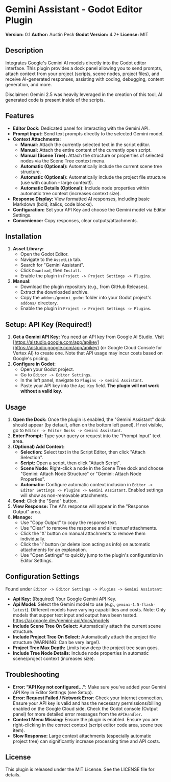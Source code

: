 # Gemini Assistant - Godot Editor Plugin

**Version:** 0.1 
**Author:** Austin Peck
**Godot Version:** 4.2+
**License:** MIT

## Description

Integrates Google's Gemini AI models directly into the Godot editor interface. This plugin provides a dock panel allowing you to send prompts, attach context from your project (scripts, scene nodes, project files), and receive AI-generated responses, assisting with coding, debugging, content generation, and more.

Disclaimer: Gemini 2.5 was heavily leveraged in the creation of this tool, AI generated code is present inside of the scripts.

## Features

*   **Editor Dock:** Dedicated panel for interacting with the Gemini API.
*   **Prompt Input:** Send text prompts directly to the selected Gemini model.
*   **Context Attachments:**
	*   **Manual:** Attach the currently selected text in the script editor.
	*   **Manual:** Attach the entire content of the currently open script.
	*   **Manual (Scene Tree):** Attach the structure or properties of selected nodes via the Scene Tree context menu.
	*   **Automatic (Optional):** Automatically include the current scene tree structure.
	*   **Automatic (Optional):** Automatically include the project file structure (use with caution - large context!).
	*   **Automatic Details (Optional):** Include node properties within automatic tree context (increases context size).
*   **Response Display:** View formatted AI responses, including basic Markdown (bold, italics, code blocks).
*   **Configuration:** Set your API Key and choose the Gemini model via Editor Settings.
*   **Convenience:** Copy responses, clear outputs/attachments.

## Installation

1.  **Asset Library:**
	*   Open the Godot Editor.
	*   Navigate to the `AssetLib` tab.
	*   Search for "Gemini Assistant".
	*   Click `Download`, then `Install`.
	*   Enable the plugin in `Project -> Project Settings -> Plugins`.
2.  **Manual:**
	*   Download the plugin repository (e.g., from GitHub Releases).
	*   Extract the downloaded archive.
	*   Copy the `addons/gemini_godot` folder into your Godot project's `addons/` directory.
	*   Enable the plugin in `Project -> Project Settings -> Plugins`.

## Setup: API Key (Required!)

1.  **Get a Gemini API Key:** You need an API key from Google AI Studio. Visit [https://aistudio.google.com/app/apikey](https://aistudio.google.com/app/apikey) (or Google Cloud Console for Vertex AI) to create one. Note that API usage may incur costs based on Google's pricing.
2.  **Configure in Godot:**
	*   Open your Godot project.
	*   Go to `Editor -> Editor Settings`.
	*   In the left panel, navigate to `Plugins -> Gemini Assistant`.
	*   Paste your API key into the `Api Key` field. **The plugin will not work without a valid key.**

## Usage

1.  **Open the Dock:** Once the plugin is enabled, the "Gemini Assistant" dock should appear (by default, often on the bottom left panel). If not visible, go to `Editor -> Editor Docks -> Gemini Assistant`.
2.  **Enter Prompt:** Type your query or request into the "Prompt Input" text area.
3.  **(Optional) Add Context:**
	*   **Selection:** Select text in the Script Editor, then click "Attach Selection".
	*   **Script:** Open a script, then click "Attach Script".
	*   **Scene Node:** Right-click a node in the Scene Tree dock and choose "Gemini: Attach Node Structure" or "Gemini: Attach Node Properties".
	*   **Automatic:** Configure automatic context inclusion in `Editor -> Editor Settings -> Plugins -> Gemini Assistant`. Enabled settings will show as non-removable attachments.
4.  **Send:** Click the "Send" button.
5.  **View Response:** The AI's response will appear in the "Response Output" area.
6.  **Manage:**
	*   Use "Copy Output" to copy the response text.
	*   Use "Clear" to remove the response and all *manual* attachments.
	*   Click the 'X' button on manual attachments to remove them individually.
	*   Click the 'i' button (or delete icon acting as info) on automatic attachments for an explanation.
	*   Use "Open Settings" to quickly jump to the plugin's configuration in Editor Settings.

## Configuration Settings

Found under `Editor -> Editor Settings -> Plugins -> Gemini Assistant`:

*   **Api Key:** (Required) Your Google Gemini API Key.
*   **Api Model:** Select the Gemini model to use (e.g., `gemini-1.5-flash-latest`). Different models have varying capabilities and costs. Note: Only models that supper text input and output have been tested. https://ai.google.dev/gemini-api/docs/models
*   **Include Scene Tree On Select:** Automatically attach the current scene structure.
*   **Include Project Tree On Select:** Automatically attach the project file structure (WARNING: Can be very large!).
*   **Project Tree Max Depth:** Limits how deep the project tree scan goes.
*   **Include Tree Node Details:** Include node properties in automatic scene/project context (increases size).

## Troubleshooting

*   **Error: "API Key not configured..."**: Make sure you've added your Gemini API Key in Editor Settings (see Setup).
*   **Error: Request Failed / Network Error**: Check your internet connection. Ensure your API key is valid and has the necessary permissions/billing enabled on the Google Cloud side. Check the Godot console (Output panel) for more detailed error messages from the `APIHandler`.
*   **Context Menu Missing:** Ensure the plugin is enabled. Ensure you are right-clicking in the correct context (script editor code area, scene tree item).
*   **Slow Response:** Large context attachments (especially automatic project tree) can significantly increase processing time and API costs.


## License

This plugin is released under the MIT License. See the LICENSE file for details.
